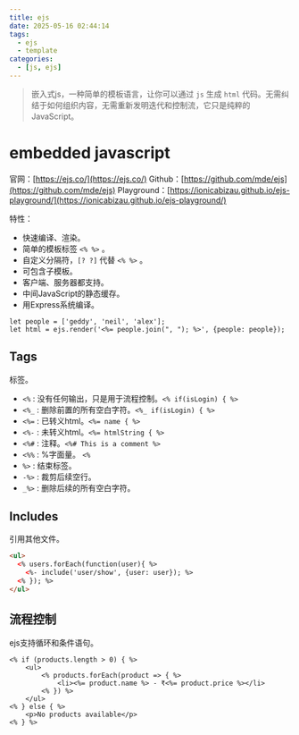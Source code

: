 ```yaml
---
title: ejs
date: 2025-05-16 02:44:14
tags:
  - ejs
  - template
categories:
  - [js, ejs]
---
```



> 嵌入式js，一种简单的模板语言，让你可以通过 `js` 生成 `html` 代码。无需纠结于如何组织内容，无需重新发明迭代和控制流，它只是纯粹的 JavaScript。


# embedded javascript

官网：[https://ejs.co/](https://ejs.co/)
Github：[https://github.com/mde/ejs](https://github.com/mde/ejs)
Playground：[https://ionicabizau.github.io/ejs-playground/](https://ionicabizau.github.io/ejs-playground/)

特性：

- 快速编译、渲染。
- 简单的模板标签 `<% %>` 。
- 自定义分隔符，`[? ?]` 代替 `<% %>` 。
- 可包含子模板。
- 客户端、服务器都支持。
- 中间JavaScript的静态缓存。
- 用Express系统编译。

```ejs
let people = ['geddy', 'neil', 'alex'];
let html = ejs.render('<%= people.join(", "); %>', {people: people});
```


## Tags

标签。

- `<%` : 没有任何输出，只是用于流程控制。`<% if(isLogin) { %>`
- `<%_` : 删除前置的所有空白字符。`<%_ if(isLogin) { %>`
- `<%=` : 已转义html。`<%= name { %>`
- `<%-` : 未转义html。`<%= htmlString { %>`
- `<%#` : 注释。`<%# This is a comment %>`
- `<%%` : %字面量。 `<%` 
- `%>` : 结束标签。
- `-%>` : 裁剪后续空行。
- `_%>` : 删除后续的所有空白字符。


## Includes

引用其他文件。

```html
<ul>
  <% users.forEach(function(user){ %>
    <%- include('user/show', {user: user}); %>
  <% }); %>
</ul>
```


## 流程控制

ejs支持循环和条件语句。

```
<% if (products.length > 0) { %>
    <ul>
        <% products.forEach(product => { %>
            <li><%= product.name %> - ₹<%= product.price %></li>
        <% }) %>
    </ul>
<% } else { %>
    <p>No products available</p>
<% } %>
```
